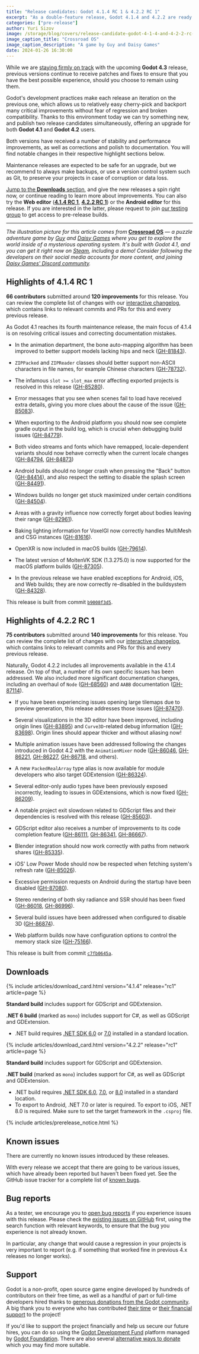 ```yaml
---
title: "Release candidates: Godot 4.1.4 RC 1 & 4.2.2 RC 1"
excerpt: "As a double-feature release, Godot 4.1.4 and 4.2.2 are ready for testing with their respective release candidates!"
categories: ["pre-release"]
author: Yuri Sizov
image: /storage/blog/covers/release-candidate-godot-4-1-4-and-4-2-2-rc-1.webp
image_caption_title: "Crossroad OS"
image_caption_description: "A game by Guy and Daisy Games"
date: 2024-01-26 16:30:00
---
```


While we are [staying firmly on track](/article/dev-snapshot-godot-4-3-dev-2) with the upcoming **Godot 4.3** release, previous versions continue to receive patches and fixes to ensure that you have the best possible experience, should you choose to remain using them.

Godot's development practices make each release an iteration on the previous one, which allows us to relatively easy cherry-pick and backport many critical improvements without fear of regression and broken compatibility. Thanks to this environment today we can try something new, and publish two release candidates simultaneously, offering an upgrade for both **Godot 4.1** and **Godot 4.2** users.

Both versions have received a number of stability and performance improvements, as well as corrections and polish to documentation. You will find notable changes in their respective highlight sections below.

Maintenance releases are expected to be safe for an upgrade, but we recommend to always make backups, or use a version control system such as Git, to preserve your projects in case of corruption or data loss.

[Jump to the **Downloads** section](#downloads), and give the new releases a spin right now, or continue reading to learn more about improvements. You can also try the **Web editor** ([**4.1.4 RC 1**](https://editor.godotengine.org/releases/4.1.4.rc1/), [**4.2.2 RC 1**](https://editor.godotengine.org/releases/4.2.2.rc1/)) or the **Android editor** for this release. If you are interested in the latter, please request to join [our testing group](https://groups.google.com/g/godot-testers) to get access to pre-release builds.

-----

*The illustration picture for this article comes from* [**Crossroad OS**](https://store.steampowered.com/app/1783800/Crossroad_OS/) — *a puzzle adventure game by [Guy](https://twitter.com/guyunger_nl) and [Daisy Games](https://twitter.com/DaisyGames3) where you get to explore the world inside of a mysterious operating system. It's built with Godot 4.1, and you can get it right now on [Steam](https://store.steampowered.com/app/1783800/Crossroad_OS/), including a demo! Consider following the developers on their social media accounts for more content, and joining [Daisy Games' Discord community](https://discord.gg/wcbmH4VVEp).*

## Highlights of 4.1.4 RC 1

**66 contributors** submitted around **120 improvements** for this release. You can review the complete list of changes with our [interactive changelog](https://godotengine.github.io/godot-interactive-changelog/#4.1.4-rc1), which contains links to relevant commits and PRs for this and every previous release.

As Godot 4.1 reaches its fourth maintenance release, the main focus of 4.1.4 is on resolving critical issues and correcting documentation mistakes.

- In the animation department, the bone auto-mapping algorithm has been improved to better support models lacking hips and neck ([GH-81843](https://github.com/godotengine/godot/pull/81843)).

- `ZIPPacked` and `ZIPReader` classes should better support non-ASCII characters in file names, for example Chinese characters ([GH-78732](https://github.com/godotengine/godot/pull/78732)).

- The infamous `slot >= slot_max` error affecting exported projects is resolved in this release ([GH-85280](https://github.com/godotengine/godot/pull/85280)).

- Error messages that you see when scenes fail to load have received extra details, giving you more clues about the cause of the issue ([GH-85083](https://github.com/godotengine/godot/pull/85083)).

- When exporting to the Android platform you should now see complete gradle output in the build log, which is crucial when debugging build issues ([GH-84779](https://github.com/godotengine/godot/pull/84779)).

- Both video streams and fonts which have remapped, locale-dependent variants should now behave correctly when the current locale changes ([GH-84794](https://github.com/godotengine/godot/pull/84794), [GH-84873](https://github.com/godotengine/godot/pull/84873))

- Android builds should no longer crash when pressing the "Back" button ([GH-84414](https://github.com/godotengine/godot/pull/84414)), and also respect the setting to disable the splash screen ([GH-84491](https://github.com/godotengine/godot/pull/84491)).

- Windows builds no longer get stuck maximized under certain conditions ([GH-84504](https://github.com/godotengine/godot/pull/84504)).

- Areas with a gravity influence now correctly forget about bodies leaving their range ([GH-82961](https://github.com/godotengine/godot/pull/82961)).

- Baking lighting information for VoxelGI now correctly handles MultiMesh and CSG instances ([GH-81616](https://github.com/godotengine/godot/pull/81616)).

- OpenXR is now included in macOS builds ([GH-79614](https://github.com/godotengine/godot/pull/79614)).

- The latest version of MoltenVK SDK (1.3.275.0) is now supported for the macOS platform builds ([GH-87305](https://github.com/godotengine/godot/pull/87305)).

- In the previous release we have enabled exceptions for Android, iOS, and Web builds; they are now correctly re-disabled in the buildsystem ([GH-84328](https://github.com/godotengine/godot/pull/84328)).

This release is built from commit [`b9008f3d5`](https://github.com/godotengine/godot/commit/b9008f3d517c3ceea565a3467064a15fdd91efca).

## Highlights of 4.2.2 RC 1

**75 contributors** submitted around **140 improvements** for this release. You can review the complete list of changes with our [interactive changelog](https://godotengine.github.io/godot-interactive-changelog/#4.2.2-rc1), which contains links to relevant commits and PRs for this and every previous release.

Naturally, Godot 4.2.2 includes all improvements available in the 4.1.4 release. On top of that, a number of its own specific issues has been addressed. We also included more significant documentation changes, including an overhaul of `Node` ([GH-68560](https://github.com/godotengine/godot/pull/68560)) and `AABB` documentation ([GH-87114](https://github.com/godotengine/godot/pull/87114)).

- If you have been experiencing issues opening large tilemaps due to preview generation, this release addresses those issues ([GH-87470](https://github.com/godotengine/godot/pull/87470)).

- Several visualizations in the 3D editor have been improved, including origin lines ([GH-83895](https://github.com/godotengine/godot/pull/83895)) and `Curve3D`-related debug information ([GH-83698](https://github.com/godotengine/godot/pull/83698)). Origin lines should appear thicker and without aliasing now!

- Multiple animation issues have been addressed following the changes introduced in Godot 4.2 with the `AnimationMixer` node ([GH-86046](https://github.com/godotengine/godot/pull/86046), [GH-86221](https://github.com/godotengine/godot/pull/86221), [GH-86227](https://github.com/godotengine/godot/pull/86227), [GH-86718](https://github.com/godotengine/godot/pull/86718), and others).

- A new `PackedRealArray` type alias is now available for module developers who also target GDExtension ([GH-86324](https://github.com/godotengine/godot/pull/86324)).

- Several editor-only audio types have been previously exposed incorrectly, leading to issues in GDExtensions, which is now fixed ([GH-86209](https://github.com/godotengine/godot/pull/86209)).

- A notable project exit slowdown related to GDScript files and their dependencies is resolved with this release ([GH-85603](https://github.com/godotengine/godot/pull/85603)).

- GDScript editor also receives a number of improvements to its code completion feature ([GH-86111](https://github.com/godotengine/godot/pull/86111), [GH-86341](https://github.com/godotengine/godot/pull/86341), [GH-86667](https://github.com/godotengine/godot/pull/86667)).

- Blender integration should now work correctly with paths from network shares ([GH-85335](https://github.com/godotengine/godot/pull/85335)).

- iOS' Low Power Mode should now be respected when fetching system's refresh rate ([GH-85026](https://github.com/godotengine/godot/pull/85026)).

- Excessive permission requests on Android during the startup have been disabled ([GH-87080](https://github.com/godotengine/godot/pull/87080)).

- Stereo rendering of both sky radiance and SSR should has been fixed ([GH-86018](https://github.com/godotengine/godot/pull/86018), [GH-86996](https://github.com/godotengine/godot/pull/86996)).

- Several build issues have been addressed when configured to disable 3D ([GH-86874](https://github.com/godotengine/godot/pull/86874)).

- Web platform builds now have configuration options to control the memory stack size ([GH-75166](https://github.com/godotengine/godot/pull/75166)).

This release is built from commit [`c7fb0645a`](https://github.com/godotengine/godot/commit/c7fb0645af400a1859154bcee9394e63bdabd198).

## Downloads

{% include articles/download_card.html version="4.1.4" release="rc1" article=page %}

**Standard build** includes support for GDScript and GDExtension.

**.NET 6 build** (marked as `mono`) includes support for C#, as well as GDScript and GDExtension.
- .NET build requires [.NET SDK 6.0](https://dotnet.microsoft.com/en-us/download/dotnet/6.0) or [7.0](https://dotnet.microsoft.com/en-us/download/dotnet/7.0) installed in a standard location.

{% include articles/download_card.html version="4.2.2" release="rc1" article=page %}

**Standard build** includes support for GDScript and GDExtension.

**.NET build** (marked as `mono`) includes support for C#, as well as GDScript and GDExtension.
- .NET build requires [.NET SDK 6.0](https://dotnet.microsoft.com/en-us/download/dotnet/6.0), [7.0](https://dotnet.microsoft.com/en-us/download/dotnet/7.0), or [8.0](https://dotnet.microsoft.com/en-us/download/dotnet/8.0) installed in a standard location.
- To export to Android, .NET 7.0 or later is required. To export to iOS, .NET 8.0 is required. Make sure to set the target framework in the `.csproj` file.

{% include articles/prerelease_notice.html %}

## Known issues

There are currently no known issues introduced by these releases.

With every release we accept that there are going to be various issues, which have already been reported but haven't been fixed yet. See the GitHub issue tracker for a complete list of [known bugs](https://github.com/godotengine/godot/issues?q=is%3Aissue+is%3Aopen+label%3Abug+).

## Bug reports

As a tester, we encourage you to [open bug reports](https://github.com/godotengine/godot/issues) if you experience issues with this release. Please check the [existing issues on GitHub](https://github.com/godotengine/godot/issues) first, using the search function with relevant keywords, to ensure that the bug you experience is not already known.

In particular, any change that would cause a regression in your projects is very important to report (e.g. if something that worked fine in previous 4.x releases no longer works).

## Support

Godot is a non-profit, open source game engine developed by hundreds of contributors on their free time, as well as a handful of part or full-time developers hired thanks to [generous donations from the Godot community](https://fund.godotengine.org/). A big thank you to everyone who has contributed [their time](https://github.com/godotengine/godot/blob/master/AUTHORS.md) or [their financial support](https://github.com/godotengine/godot/blob/master/DONORS.md) to the project!

If you'd like to support the project financially and help us secure our future hires, you can do so using the [Godot Development Fund](https://fund.godotengine.org/) platform managed by [Godot Foundation](https://godot.foundation/). There are also several [alternative ways to donate](/donate) which you may find more suitable.
